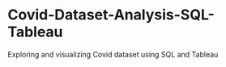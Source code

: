 # Covid-Dataset-Analysis-SQL-Tableau
Exploring and visualizing Covid dataset using SQL and Tableau 

